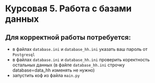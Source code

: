 # Курсовая 5. Работа с базами данных 

## Для корректной работы потребуется:

- в файлах `database.ini` и `database_hh.ini` указать ваш пароль от `Postgresql`
- в файлах `database.ini` и `database_hh.ini` проверить коректность остальных данных (в файле `database_hh.ini` строчку database=data_hh изменять не нужно)
- запустить коф из файла `main.py`